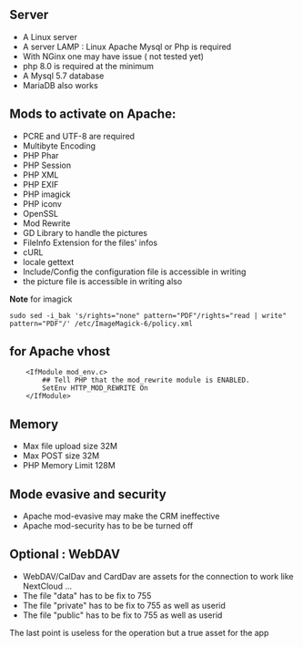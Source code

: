 ## Server

* A Linux server
* A server LAMP : Linux Apache Mysql or Php is required
* With NGinx one may have issue ( not tested yet)
* php 8.0 is required at the minimum
* A Mysql 5.7 database
* MariaDB also works

## Mods to activate on Apache:
* PCRE and UTF-8 are required
* Multibyte Encoding
* PHP Phar
* PHP Session
* PHP XML
* PHP EXIF
* PHP imagick
* PHP iconv
* OpenSSL
* Mod Rewrite
* GD Library to handle the pictures
* FileInfo Extension for the files' infos
* cURL
* locale gettext
* Include/Config the configuration file is accessible in writing
* the picture file is accessible in writing also

**Note** for imagick
```
sudo sed -i_bak 's/rights="none" pattern="PDF"/rights="read | write" pattern="PDF"/' /etc/ImageMagick-6/policy.xml
```

## for Apache vhost

```
    <IfModule mod_env.c>
        ## Tell PHP that the mod_rewrite module is ENABLED.
        SetEnv HTTP_MOD_REWRITE On
    </IfModule>
```

## Memory
* Max file upload size  32M
* Max POST size  32M
* PHP Memory Limit  128M

## Mode evasive and security
* Apache mod-evasive may make the CRM ineffective
* Apache mod-security has to be be turned off


## Optional : WebDAV
* WebDAV/CalDav and CardDav are assets for the connection to work like NextCloud ...
* The file "data" has to be fix to 755
* The file "private" has to be fix to 755 as well as userid
* The file "public" has to be fix to 755 as well as userid

The last point is useless for the operation but a true asset for the app
